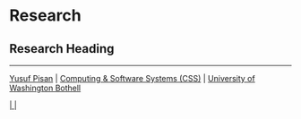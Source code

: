
# Research

## Research Heading

***

[Yusuf Pisan](https://pisanorg.github.io/yusuf/) | [Computing & Software Systems (CSS)](https://www.uwb.edu/css) | [University of Washington Bothell](https://www.uwb.edu/)

<a target="_blank" href="mailto:pisan@uw.edu"><i class="fa fa-envelope-o"></i> | <a href="https://www.linkedin.com/in/pisan/"><i class="fa fa-linkedin"></i></a> | <a href="https://scholar.google.com/citations?user=eCpI_aUAAAAJ&hl=en&oi=ao"><i class="ai ai-google-scholar"></i></a>
